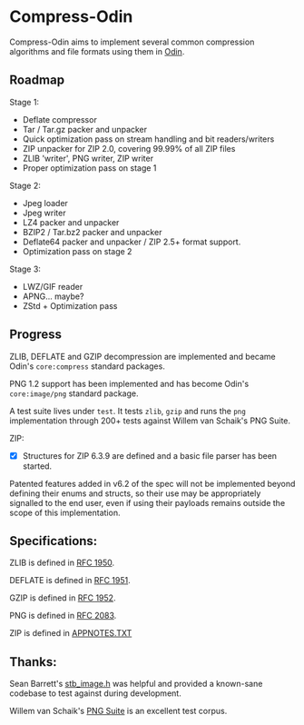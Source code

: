 # Compress-Odin

Compress-Odin aims to implement several common compression algorithms and file formats using them in [Odin](https://github.com/odin-lang/Odin).

## Roadmap
Stage 1:
- Deflate compressor
- Tar / Tar.gz packer and unpacker
- Quick optimization pass on stream handling and bit readers/writers
- ZIP unpacker for ZIP 2.0, covering 99.99% of all ZIP files
- ZLIB 'writer', PNG writer, ZIP writer
- Proper optimization pass on stage 1

Stage 2:
- Jpeg loader
- Jpeg writer
- LZ4 packer and unpacker
- BZIP2 / Tar.bz2 packer and unpacker
- Deflate64 packer and unpacker / ZIP 2.5+ format support.
- Optimization pass on stage 2

Stage 3:
- LWZ/GIF reader
- APNG... maybe?
- ZStd + Optimization pass

## Progress

ZLIB, DEFLATE and GZIP decompression are implemented and became Odin's `core:compress` standard packages.

PNG 1.2 support has been implemented and has become Odin's `core:image/png` standard package.

A test suite lives under `test`. It tests `zlib`, `gzip` and runs the `png` implementation through 200+ tests against Willem van Schaik's PNG Suite.

ZIP:
- [x] Structures for ZIP 6.3.9 are defined and a basic file parser has been started.

Patented features added in v6.2 of the spec will not be implemented beyond defining their enums and structs,
so their use may be appropriately signalled to the end user, even if using their payloads remains outside the scope of this implementation.

## Specifications:
ZLIB is defined in [RFC 1950](https://tools.ietf.org/html/rfc1950).

DEFLATE is defined in [RFC 1951](https://tools.ietf.org/html/rfc1951).

GZIP    is defined in [RFC 1952](https://tools.ietf.org/html/rfc1952).

PNG     is defined in [RFC 2083](https://tools.ietf.org/html/rfc2083).

ZIP     is defined in [APPNOTES.TXT](https://pkware.cachefly.net/webdocs/casestudies/APPNOTE.TXT)

## Thanks:
Sean Barrett's [stb_image.h](https://github.com/nothings/stb) was helpful and provided a known-sane codebase to test against during development.

Willem van Schaik's [PNG Suite](http://www.schaik.com/pngsuite) is an excellent test corpus.
